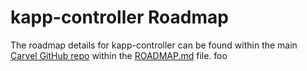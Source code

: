 # kapp-controller Roadmap
The roadmap details for kapp-controller can be found within the main [Carvel GitHub repo](https://github.com/vmware-tanzu/carvel) within the [ROADMAP.md](https://github.com/vmware-tanzu/carvel/blob/develop/ROADMAP.md) file.
foo
